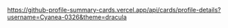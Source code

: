 https://github-profile-summary-cards.vercel.app/api/cards/profile-details?username=Cyanea-0326&theme=dracula
